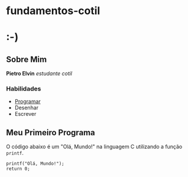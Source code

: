 # fundamentos-cotil
# :-)

## Sobre Mim
**Pietro Elvin**
*estudante cotil*

### Habilidades

* [Programar](https://pt.wikipedia.org/wiki/Programa%C3%A7%C3%A3o_de_computadores)
* Desenhar
* Escrever

## Meu Primeiro Programa

O código abaixo é um "Olá, Mundo!" na linguagem C utilizando a função `printf`.
```
printf("Olá, Mundo!");
return 0;
```